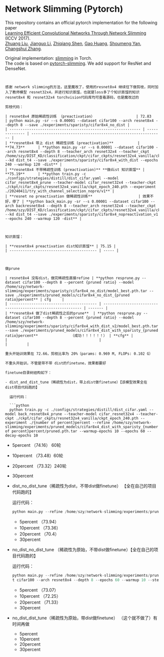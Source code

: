 # Network Slimming (Pytorch)

This repository contains an official pytorch implementation for the following paper  
[Learning Efficient Convolutional Networks Through Network Slimming](http://openaccess.thecvf.com/content_iccv_2017/html/Liu_Learning_Efficient_Convolutional_ICCV_2017_paper.html) (ICCV 2017).  
[Zhuang Liu](https://liuzhuang13.github.io/), [Jianguo Li](https://sites.google.com/site/leeplus/), [Zhiqiang Shen](http://zhiqiangshen.com/), [Gao Huang](http://www.cs.cornell.edu/~gaohuang/), [Shoumeng Yan](https://scholar.google.com/citations?user=f0BtDUQAAAAJ&hl=en), [Changshui Zhang](http://bigeye.au.tsinghua.edu.cn/english/Introduction.html).  

Original implementation: [slimming](https://github.com/liuzhuang13/slimming) in Torch.    
The code is based on [pytorch-slimming](https://github.com/foolwood/pytorch-slimming). We add support for ResNet and DenseNet.  
```


感谢 network slimming的方法，这里魔改了，使用的resnet8x4 继续往下做剪枝，同时加入了教师模型 resnet32x4，并进行知识蒸馏，也就是loss多了个知识蒸馏的知识
resnet8x4 和 resnet32x4 torchvision代码库均可查看源码，也是魔改过的

剪枝代码：

| resnet8x4 原始稀疏性训练 （preactivation）                   | 72.83          | python main.py -sr --s 0.00001 --dataset cifar100 --arch resnet8x4 --depth 8 --save ./experiments/sparisty/cifar8x4_no_dist |
| ------------------------------------------------------------ | -------------- | ------------------------------------------------------------ |
| **resnet8x4 带上 dist 稀疏性训练 (preactivation)**           | **74.73**      | **python main.py -sr --s 0.00001 --dataset cifar100 --arch resnet8x4 --depth 8 --teacher_arch resnet32x4 --teacher_ckpt /home/szy/DIST_KD/classification/ckpt/cifar_ckpts/resnet32x4_vanilla/ckpt_epoch_240.pth --kd dist_t4 --save ./experiments/sparisty/cifar8x4_with_dist --epochs 240 --warmup 120 -dist** |
| **resnet8x4 不带稀疏性训练 (preactivation)** **做dist 知识蒸馏** | **75.19**      | **python train.py -c ./configs/strategies/distill/dist_cifar.yaml --model cifar_resnet8x4_prune --teacher-model cifar_resnet32x4 --teacher-ckpt ./ckpt/cifar_ckpts/resnet32x4_vanilla/ckpt_epoch_240.pth --experiment ./20240411/try_with_channel_selection_nopre/v1** |
| **resnet no preactivation 做稀疏性训练**                     | 效果不好，停了 | **python back_main.py -sr --s 0.00001 --dataset cifar100 --arch backresnet8x4 --depth 8 --teacher_arch resnet32x4 --teacher_ckpt /home/szy/DIST_KD/classification/ckpt/cifar_ckpts/resnet32x4_vanilla/ckpt_epoch_240.pth --kd dist_t4 --save ./experiments/sparisty/cifar8x4_nopreactivation_v1 --epochs 240 --warmup 120 -dist** |



知识蒸馏：

| **resnet8x4 preactivation dist知识蒸馏** | 75.15 |
| ---------------------------------------- | ----- |



做prune

| resnet8x4 没有dist，做完稀疏性直接refine | **python resprune.py --dataset cifar100 --depth 8 --percent {pruned ratio} --model /home/szy/network-slimming/experiments/sparisty/cifar8x4_no_dist/model_best.pth.tar --save ./experiments/pruned_models/cifar8x4_no_dist_{pruned ratio}percent** | cfg     |
| ---------------------------------------- | ------------------------------------------------------------ | ------- |
| **resnet8x4 做了dist稀疏性之后的prune**  | **python resprune.py --dataset cifar100 --depth 8 --percent {pruned ratio} --model /home/szy/network-slimming/experiments/sparisty/cifar8x4_with_dist_v2/model_best.pth.tar --save ./experiments/pruned_models/cifar8x4_dist_with_sparisty_{pruned ratio}percent**               （成功！！！！！！） | **cfg** |
|                                          |                                                              |         |

重头开始训效果在 72.66，剪枝比率为 20%（params: 0.969 M, FLOPs: 0.102 G）

不重头开始训，不管是带不带 dist的finetune，效果都要好

finetune目录树结构如下：

- dist_and_dist_tune（稀疏性为dist，带上dist做finetune）【该模型效果全在  dist项目代码跑的】

  运行代码：

  ```python
  python train.py -c ./configs/strategies/distill/dist_cifar.yaml --model back_resnet8x4_prune --teacher-model cifar_resnet32x4 --teacher-ckpt ./ckpt/cifar_ckpts/resnet32x4_vanilla/ckpt_epoch_240.pth --experiment ./{number of percent}percent --refine /home/szy/network-slimming/experiments/pruned_models/cifar8x4_dist_with_sparisty_{number of percent}percent/pruned.pth.tar --warmup-epochs 10 --epochs 60 --decay-epochs 10
  ```

  - 5percent    （74.16）  60轮
  - 10percent （73.48）60轮
  - 20percent （73.32）240轮
  - 30percent  

- dist_no_dist_tune（稀疏性为dist，不带dist做finetune）  【全在自己的项目代码跑的】

  运行代码：

  ```python
  python main.py --refine /home/szy/network-slimming/experiments/pruned_models/cifar8x4_dist_with_sparisty_{number of percent}percent/pruned.pth.tar --dataset cifar100 --arch resnet8x4 --depth 8 --epochs 60 --warmup 10 --stepsize 10 --save ./experiments/fine_tune/dist_no_dist_tune/{number of percent}percent
  ```

  - 5percent    （73.94）
  - 10percent  （73.36）
  - 20percent   （70.4）
  - 30percent

- no_dist_no_dist_tune （稀疏性为原始，不带dist做finetune）【全在自己的项目代码跑的】

  运行代码：

  ```python
  python main.py --refine /home/szy/network-slimming/experiments/pruned_models/cifar8x4_no_dist_{number of percent}percent/pruned.pth.tar --datase
  t cifar100 --arch resnet8x4 --depth 8 --epochs 60 --warmup 10 --stepsize 10 --save ./experiments/fine_tune/no_dist_no_dist_tune/{number of percent}percent
  ```

  - 5percent      （73.07）
  - 10percent    （72.25）
  - 20percent      （71.33）
  - 30percent

- no_dist_dist_tune（稀疏性为原始，带dist做finetune） （这个就不做了）有时间再做

  - 5percent
  - 10percent
  - 20percent
  - 30percent